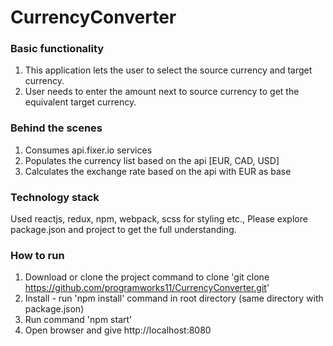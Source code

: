 # CurrencyConverter

### Basic functionality 

1) This application lets the user to select the source currency and target currency. 
2) User needs to enter the amount next to source currency to get the equivalent target currency.

### Behind the scenes

1) Consumes api.fixer.io services 
2) Populates the currency list based on the api [EUR, CAD, USD]
3) Calculates the exchange rate based on the api with EUR as base

### Technology stack 

Used reactjs, redux, npm, webpack, scss for styling etc., Please explore package.json and project to get the full understanding.  

### How to run

1) Download or clone the project
       command to clone
       'git clone https://github.com/programworks11/CurrencyConverter.git'     
2) Install - run 'npm install' command in root directory (same directory with package.json)
3) Run command 'npm start'
4) Open browser and give http://localhost:8080 
